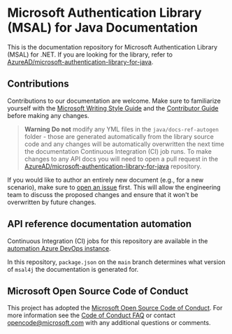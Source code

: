 # Microsoft Authentication Library (MSAL) for Java Documentation

This is the documentation repository for Microsoft Authentication Library (MSAL) for .NET. If you are looking for the library, refer to [AzureAD/microsoft-authentication-library-for-java](https://github.com/AzureAD/microsoft-authentication-library-for-java).

## Contributions

Contributions to our documentation are welcome. Make sure to familiarize yourself with the [Microsoft Writing Style Guide](https://learn.microsoft.com/style-guide/welcome/) and the [Contributor Guide](https://learn.microsoft.com/contribute/) before making any changes.

> **Warning**
> **Do not** modify any YML files in the `java/docs-ref-autogen` folder - those are generated automatically from the library source code and any changes will be automatically overwritten the next time the documentation Continuous Integration (CI) job runs. To make changes to any API docs you will need to open a pull request in the [AzureAD/microsoft-authentication-library-for-java](https://github.com/AzureAD/microsoft-authentication-library-for-java) repository.

If you would like to author an entirely new document (e.g., for a new scenario), make sure to [open an issue](https://github.com/MicrosoftDocs/microsoft-authentication-library-java/issues) first. This will allow the engineering team to discuss the proposed changes and ensure that it won't be overwritten by future changes.

## API reference documentation automation

Continuous Integration (CI) jobs for this repository are available in the [automation Azure DevOps instance](https://apidrop.visualstudio.com/Content%20CI/_build?definitionScope=%5CPROD%5CGitHub_MicrosoftDocs_microsoft-authentication-library-java).

In this repository, `package.json` on the `main` branch determines what version of `msal4j` the documentation is generated for.

## Microsoft Open Source Code of Conduct

This project has adopted the [Microsoft Open Source Code of Conduct](https://opensource.microsoft.com/codeofconduct/).
For more information see the [Code of Conduct FAQ](https://opensource.microsoft.com/codeofconduct/faq/) or contact [opencode@microsoft.com](mailto:opencode@microsoft.com) with any additional questions or comments.
